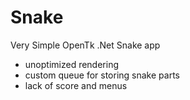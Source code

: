# Snake
Very Simple OpenTk .Net Snake app
- unoptimized rendering
- custom queue for storing snake parts
- lack of score and menus
